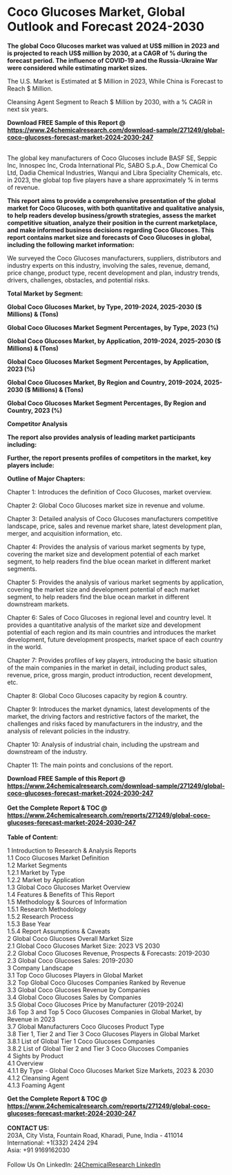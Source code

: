 <h1>Coco Glucoses Market, Global Outlook and Forecast 2024-2030</h1><p><strong>The global Coco Glucoses market was valued at US$ million in 2023 and is projected to reach US$ million by 2030, at a CAGR of % during the forecast period. The influence of COVID-19 and the Russia-Ukraine War were considered while estimating market sizes.</strong></p><p>
The U.S. Market is Estimated at $ Million in 2023, While China is Forecast to Reach $ Million.</p><p>
Cleansing Agent Segment to Reach $ Million by 2030, with a % CAGR in next six years.</p><div><b>Download FREE Sample of this Report @ 
            <a href="https://www.24chemicalresearch.com/download-sample/271249/global-coco-glucoses-forecast-market-2024-2030-247">
            https://www.24chemicalresearch.com/download-sample/271249/global-coco-glucoses-forecast-market-2024-2030-247</a></b></div><br><p>
The global key manufacturers of Coco Glucoses include BASF SE, Seppic Inc, Innospec Inc, Croda International Plc, SABO S.p.A., Dow Chemical Co Ltd, Dadia Chemical Industries, Wanqui and Libra Speciality Chemicals, etc. in 2023, the global top five players have a share approximately % in terms of revenue.</p><p>
<strong>This report aims to provide a comprehensive presentation of the global market for Coco Glucoses, with both quantitative and qualitative analysis, to help readers develop business/growth strategies, assess the market competitive situation, analyze their position in the current marketplace, and make informed business decisions regarding Coco Glucoses. This report contains market size and forecasts of Coco Glucoses in global, including the following market information:</strong></p><p>
</p><p>
</p><p>We surveyed the Coco Glucoses manufacturers, suppliers, distributors and industry experts on this industry, involving the sales, revenue, demand, price change, product type, recent development and plan, industry trends, drivers, challenges, obstacles, and potential risks.</p><p>
<strong>Total Market by Segment:</strong></p><p>
<strong>Global Coco Glucoses Market, by Type, 2019-2024, 2025-2030 ($ Millions) &amp; (Tons)</strong></p><p>
<strong>Global Coco Glucoses Market Segment Percentages, by Type, 2023 (%)</strong></p><p>
</p><p>
<strong>Global Coco Glucoses Market, by Application, 2019-2024, 2025-2030 ($ Millions) &amp; (Tons)</strong></p><p>
<strong>Global Coco Glucoses Market Segment Percentages, by Application, 2023 (%)</strong></p><p>
</p><p>
<strong>Global Coco Glucoses Market, By Region and Country, 2019-2024, 2025-2030 ($ Millions) &amp; (Tons)</strong></p><p>
<strong>Global Coco Glucoses Market Segment Percentages, By Region and Country, 2023 (%)</strong></p><p>
</p><p>
<strong>Competitor Analysis</strong></p><p>
<strong>The report also provides analysis of leading market participants including:</strong></p><p>
</p><p>
<strong>Further, the report presents profiles of competitors in the market, key players include:</strong></p><p>
</p><p>
<strong>Outline of Major Chapters:</strong></p><p>
</p><p>Chapter 1: Introduces the definition of Coco Glucoses, market overview.</p><p>
Chapter 2: Global Coco Glucoses market size in revenue and volume.</p><p>
Chapter 3: Detailed analysis of Coco Glucoses manufacturers competitive landscape, price, sales and revenue market share, latest development plan, merger, and acquisition information, etc.</p><p>
Chapter 4: Provides the analysis of various market segments by type, covering the market size and development potential of each market segment, to help readers find the blue ocean market in different market segments.</p><p>
Chapter 5: Provides the analysis of various market segments by application, covering the market size and development potential of each market segment, to help readers find the blue ocean market in different downstream markets.</p><p>
Chapter 6: Sales of Coco Glucoses in regional level and country level. It provides a quantitative analysis of the market size and development potential of each region and its main countries and introduces the market development, future development prospects, market space of each country in the world.</p><p>
Chapter 7: Provides profiles of key players, introducing the basic situation of the main companies in the market in detail, including product sales, revenue, price, gross margin, product introduction, recent development, etc.</p><p>
Chapter 8: Global Coco Glucoses capacity by region &amp; country.</p><p>
Chapter 9: Introduces the market dynamics, latest developments of the market, the driving factors and restrictive factors of the market, the challenges and risks faced by manufacturers in the industry, and the analysis of relevant policies in the industry.</p><p>
Chapter 10: Analysis of industrial chain, including the upstream and downstream of the industry.</p><p>
Chapter 11: The main points and conclusions of the report.</p><div><b>Download FREE Sample of this Report @ 
            <a href="https://www.24chemicalresearch.com/download-sample/271249/global-coco-glucoses-forecast-market-2024-2030-247">
            https://www.24chemicalresearch.com/download-sample/271249/global-coco-glucoses-forecast-market-2024-2030-247</a></b></div><br><div><b>Get the Complete Report & TOC @ 
            <a href="https://www.24chemicalresearch.com/reports/271249/global-coco-glucoses-forecast-market-2024-2030-247">
            https://www.24chemicalresearch.com/reports/271249/global-coco-glucoses-forecast-market-2024-2030-247</a></b></div><br>
            <b>Table of Content:</b><p>1 Introduction to Research & Analysis Reports<br />
    1.1 Coco Glucoses Market Definition<br />
    1.2 Market Segments<br />
        1.2.1 Market by Type<br />
        1.2.2 Market by Application<br />
    1.3 Global Coco Glucoses Market Overview<br />
    1.4 Features & Benefits of This Report<br />
    1.5 Methodology & Sources of Information<br />
        1.5.1 Research Methodology<br />
        1.5.2 Research Process<br />
        1.5.3 Base Year<br />
        1.5.4 Report Assumptions & Caveats<br />
2 Global Coco Glucoses Overall Market Size<br />
    2.1 Global Coco Glucoses Market Size: 2023 VS 2030<br />
    2.2 Global Coco Glucoses Revenue, Prospects & Forecasts: 2019-2030<br />
    2.3 Global Coco Glucoses Sales: 2019-2030<br />
3 Company Landscape<br />
    3.1 Top Coco Glucoses Players in Global Market<br />
    3.2 Top Global Coco Glucoses Companies Ranked by Revenue<br />
    3.3 Global Coco Glucoses Revenue by Companies<br />
    3.4 Global Coco Glucoses Sales by Companies<br />
    3.5 Global Coco Glucoses Price by Manufacturer (2019-2024)<br />
    3.6 Top 3 and Top 5 Coco Glucoses Companies in Global Market, by Revenue in 2023<br />
    3.7 Global Manufacturers Coco Glucoses Product Type<br />
    3.8 Tier 1, Tier 2 and Tier 3 Coco Glucoses Players in Global Market<br />
        3.8.1 List of Global Tier 1 Coco Glucoses Companies<br />
        3.8.2 List of Global Tier 2 and Tier 3 Coco Glucoses Companies<br />
4 Sights by Product<br />
    4.1 Overview<br />
        4.1.1 By Type - Global Coco Glucoses Market Size Markets, 2023 & 2030<br />
        4.1.2 Cleansing Agent<br />
        4.1.3 Foaming Agent<br />
 </p><div><b>Get the Complete Report & TOC @ 
            <a href="https://www.24chemicalresearch.com/reports/271249/global-coco-glucoses-forecast-market-2024-2030-247">
            https://www.24chemicalresearch.com/reports/271249/global-coco-glucoses-forecast-market-2024-2030-247</a></b></div><br><b>CONTACT US:</b><br>
            203A, City Vista, Fountain Road, Kharadi, Pune, India - 411014<br>
            International: +1(332) 2424 294<br>
            Asia: +91 9169162030 <br><br>
            Follow Us On LinkedIn: <a href="https://www.linkedin.com/company/24chemicalresearch/">24ChemicalResearch LinkedIn</a>